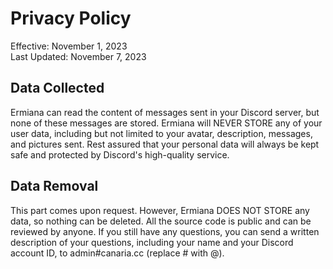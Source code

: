 # Privacy Policy
Effective: November 1, 2023  
Last Updated: November 7, 2023

## Data Collected
Ermiana can read the content of messages sent in your Discord server, but none of these messages are stored. Ermiana will NEVER STORE any of your user data, including but not limited to your avatar, description, messages, and pictures sent. Rest assured that your personal data will always be kept safe and protected by Discord's high-quality service.

## Data Removal
This part comes upon request. However, Ermiana DOES NOT STORE any data, so nothing can be deleted. All the source code is public and can be reviewed by anyone. If you still have any questions, you can send a written description of your questions, including your name and your Discord account ID, to admin#canaria.cc (replace # with @).
